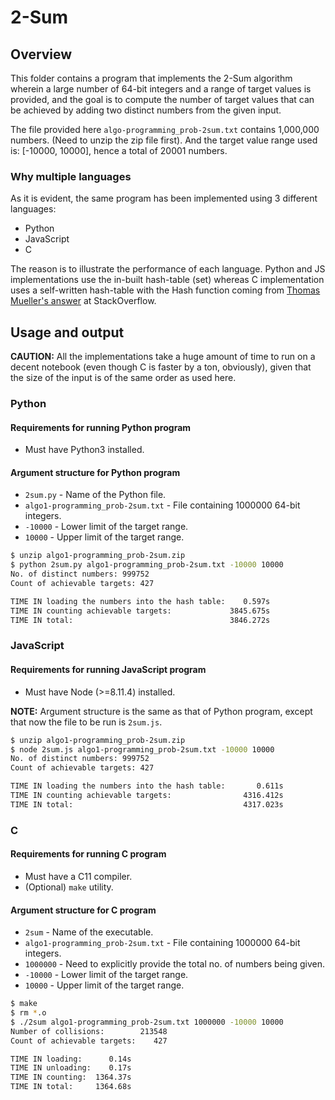 # 2-Sum

## Overview

This folder contains a program that implements the 2-Sum algorithm wherein
a large number of 64-bit integers and a range of target values is provided,
and the goal is to compute the number of target values that can be achieved by
adding two distinct numbers from the given input.

The file provided here `algo-programming_prob-2sum.txt` contains 1,000,000
numbers. (Need to unzip the zip file first). And the target value range used
is: [-10000, 10000], hence a total of 20001 numbers.

### Why multiple languages

As it is evident, the same program has been implemented using 3 different
languages:

- Python
- JavaScript
- C

The reason is to illustrate the performance of each language. Python and JS
implementations use the in-built hash-table (set) whereas C implementation uses
a self-written hash-table with the Hash function coming from
[Thomas Mueller's answer](https://stackoverflow.com/a/12996028/8158281) at
StackOverflow.

## Usage and output

**CAUTION:** All the implementations take a huge amount of time to run on a
decent notebook (even though C is faster by a ton, obviously), given that the
size of the input is of the same order as used here.

### Python

#### Requirements for running Python program

- Must have Python3 installed.

#### Argument structure for Python program

- `2sum.py` - Name of the Python file.
- `algo1-programming_prob-2sum.txt` - File containing 1000000 64-bit integers.
- `-10000` - Lower limit of the target range.
- `10000` - Upper limit of the target range.

```bash
$ unzip algo1-programming_prob-2sum.zip
$ python 2sum.py algo1-programming_prob-2sum.txt -10000 10000
No. of distinct numbers: 999752
Count of achievable targets: 427

TIME IN loading the numbers into the hash table:    0.597s
TIME IN counting achievable targets:             3845.675s
TIME IN total:                                   3846.272s
```

### JavaScript

#### Requirements for running JavaScript program

- Must have Node (>=8.11.4) installed.

**NOTE:** Argument structure is the same as that of Python program, except that
now the file to be run is `2sum.js`.

```bash
$ unzip algo1-programming_prob-2sum.zip
$ node 2sum.js algo1-programming_prob-2sum.txt -10000 10000
No. of distinct numbers: 999752
Count of achievable targets: 427

TIME IN loading the numbers into the hash table:       0.611s
TIME IN counting achievable targets:                4316.412s
TIME IN total:                                      4317.023s
```

### C

#### Requirements for running C program

- Must have a C11 compiler.
- (Optional) `make` utility.

#### Argument structure for C program

- `2sum` - Name of the executable.
- `algo1-programming_prob-2sum.txt` - File containing 1000000 64-bit integers.
- `1000000` - Need to explicitly provide the total no. of numbers being given.
- `-10000` - Lower limit of the target range.
- `10000` - Upper limit of the target range.

```bash
$ make
$ rm *.o
$ ./2sum algo1-programming_prob-2sum.txt 1000000 -10000 10000
Number of collisions:        213548
Count of achievable targets:    427

TIME IN loading:      0.14s
TIME IN unloading:    0.17s
TIME IN counting:  1364.37s
TIME IN total:     1364.68s
```

